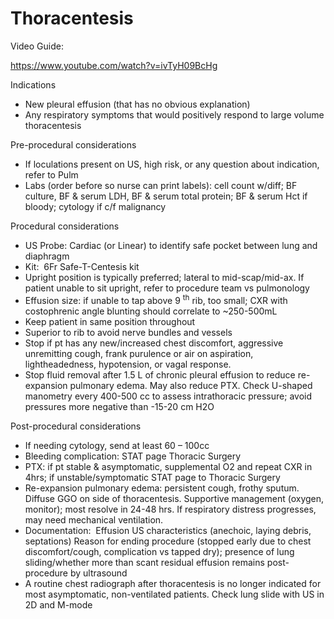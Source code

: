 # Thoracentesis
 
Video Guide:

https://www.youtube.com/watch?v=ivTyH09BcHg

Indications

-   New pleural effusion (that has no obvious explanation)
-   Any respiratory symptoms that would positively respond to large
    volume thoracentesis

Pre-procedural considerations

-   If loculations present on US, high risk, or any question about
    indication, refer to Pulm
-   Labs (order before so nurse can print labels): cell count w/diff; BF
    culture, BF & serum LDH, BF & serum total protein; BF & serum Hct if
    bloody; cytology if c/f malignancy

Procedural considerations

-   US Probe: Cardiac (or Linear) to identify safe pocket between lung
    and diaphragm
-   Kit:  6Fr Safe-T-Centesis kit
-   Upright position is typically preferred; lateral to mid-scap/mid-ax.
    If patient unable to sit upright, refer to procedure team vs
    pulmonology
-   Effusion size: if unable to tap above 9 <sup>th</sup> rib, too
    small; CXR with costophrenic angle blunting should correlate to
    \~250-500mL
-   Keep patient in same position throughout
-   Superior to rib to avoid nerve bundles and vessels
-   Stop if pt has any new/increased chest discomfort, aggressive
    unremitting cough, frank purulence or air on aspiration,
    lightheadedness, hypotension, or vagal response.
-   Stop fluid removal after 1.5 L of chronic pleural effusion to reduce
    re-expansion pulmonary edema. May also reduce PTX. Check U-shaped
    manometry every 400-500 cc to assess intrathoracic pressure; avoid
    pressures more negative than -15-20 cm H2O

Post-procedural considerations

-   If needing cytology, send at least 60
    –
    100cc
-   Bleeding complication: STAT page Thoracic Surgery
-   PTX: if pt stable & asymptomatic, supplemental O2 and repeat CXR in
    4hrs; if unstable/symptomatic STAT page to Thoracic Surgery
-   Re-expansion pulmonary edema: persistent cough, frothy sputum.
    Diffuse GGO on side of thoracentesis. Supportive management (oxygen,
    monitor); most resolve in 24-48 hrs. If respiratory distress
    progresses, may need mechanical ventilation.
-   Documentation:  Effusion US characteristics (anechoic, laying
    debris, septations) Reason for ending procedure (stopped early due
    to chest discomfort/cough, complication vs tapped dry); presence of
    lung sliding/whether more than scant residual effusion remains
    post-procedure by ultrasound
-   A routine chest radiograph after thoracentesis is no longer
    indicated for most asymptomatic, non-ventilated patients. Check lung
    slide with US in 2D and M-mode
